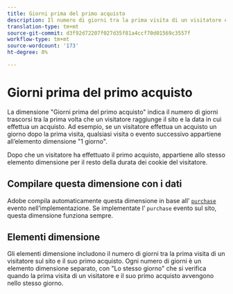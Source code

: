 ```yaml
---
title: Giorni prima del primo acquisto
description: Il numero di giorni tra la prima visita di un visitatore e il suo primo acquisto.
translation-type: tm+mt
source-git-commit: d3f92d72207f027d35f81a4ccf70d01569c3557f
workflow-type: tm+mt
source-wordcount: '173'
ht-degree: 0%

---
```



# Giorni prima del primo acquisto

La dimensione &quot;Giorni prima del primo acquisto&quot; indica il numero di giorni trascorsi tra la prima volta che un visitatore raggiunge il sito e la data in cui effettua un acquisto. Ad esempio, se un visitatore effettua un acquisto un giorno dopo la prima visita, qualsiasi visita o evento successivo appartiene all’elemento dimensione &quot;1 giorno&quot;.

Dopo che un visitatore ha effettuato il primo acquisto, appartiene allo stesso elemento dimensione per il resto della durata dei cookie del visitatore.

## Compilare questa dimensione con i dati

Adobe compila automaticamente questa dimensione in base all’ [`purchase`](/help/implement/vars/page-vars/events/event-purchase.md) evento nell’implementazione. Se implementate l’ `purchase` evento sul sito, questa dimensione funziona sempre.

## Elementi dimensione

Gli elementi dimensione includono il numero di giorni tra la prima visita di un visitatore sul sito e il suo primo acquisto. Ogni numero di giorni è un elemento dimensione separato, con &quot;Lo stesso giorno&quot; che si verifica quando la prima visita di un visitatore e il suo primo acquisto avvengono nello stesso giorno.
